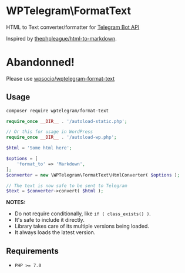 # WPTelegram\FormatText

HTML to Text converter/formatter for [Telegram Bot API](https://core.telegram.org/bots/api#formatting-options)

Inspired by [thephpleague/html-to-markdown](https://github.com/thephpleague/html-to-markdown).

# Abandonned!
Please use [wpsocio/wptelegram-format-text](https://github.com/wpsocio/wptelegram-format-text)

## Usage

```bash
composer require wptelegram/format-text
```

```php
require_once __DIR__ . '/autoload-static.php';

// Or this for usage in WordPress
require_once __DIR__ . '/autoload-wp.php';

$html = 'Some html here';

$options = [
	'format_to' => 'Markdown',
];
$converter = new \WPTelegram\FormatText\HtmlConverter( $options );

// The text is now safe to be sent to Telegram
$text = $converter->convert( $html );
```

**NOTES:**

- Do not require conditionally, like `if ( class_exists() )`.
- It's safe to include it directly.
- Library takes care of its multiple versions being loaded.
- It always loads the latest version.

## Requirements

- `PHP >= 7.0`
